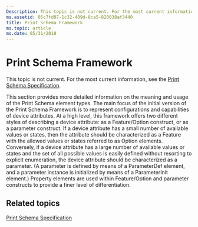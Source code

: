 ```yaml
---
Description: This topic is not current. For the most current information, see the Print Schema Specification.
ms.assetid: 05c7fd07-1c32-409d-8ca5-820038af3440
title: Print Schema Framework
ms.topic: article
ms.date: 05/31/2018
---
```


# Print Schema Framework

This topic is not current. For the most current information, see the [Print Schema Specification](https://go.microsoft.com/?linkid=7141496).

This section provides more detailed information on the meaning and usage of the Print Schema element types. The main focus of the initial version of the Print Schema Framework is to represent configurations and capabilities of device attributes. At a high level, this framework offers two different styles of describing a device attribute: as a Feature/Option construct, or as a parameter construct. If a device attribute has a small number of available values or states, then the attribute should be characterized as a Feature with the allowed values or states referred to as Option elements. Conversely, if a device attribute has a large number of available values or states and the set of all possible values is easily defined without resorting to explicit enumeration, the device attribute should be characterized as a parameter. (A parameter is defined by means of a ParameterDef element, and a parameter instance is initialized by means of a ParameterInit element.) Property elements are used within Feature/Option and parameter constructs to provide a finer level of differentiation.

## Related topics

<dl> <dt>

[Print Schema Specification](https://go.microsoft.com/?linkid=7141496)
</dt> </dl>

 

 




